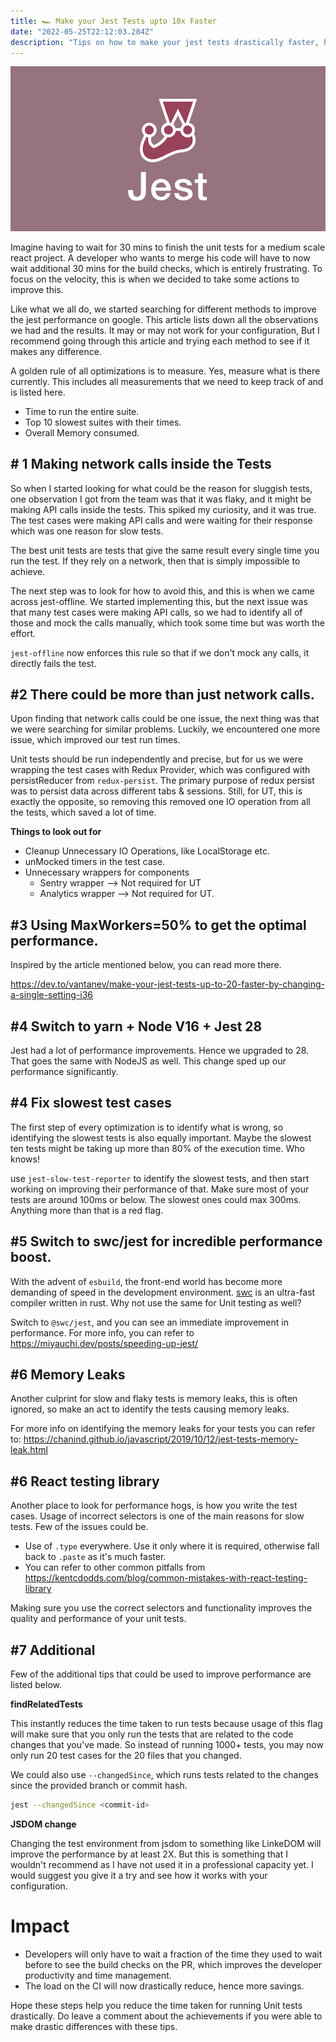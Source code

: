 ```yaml
---
title: 🏎 Make your Jest Tests upto 10x Faster 
date: "2022-05-25T22:12:03.284Z"
description: "Tips on how to make your jest tests drastically faster, hence improving the developer productivity."
---
```


![Jest image](./jest.png)

Imagine having to wait for 30 mins to finish the unit tests for a medium scale react project. A developer who wants to merge his code will have to now wait additional 30 mins for the build checks, which is entirely frustrating. To focus on the velocity, this is when we decided to take some actions to improve this.

Like what we all do, we started searching for different methods to improve the jest performance on google. This article lists down all the observations we had and the results. It may or may not work for your configuration, But I recommend going through this article and trying each method to see if it makes any difference.

A golden rule of all optimizations is to measure. Yes, measure what is there currently. This includes all measurements that we need to keep track of and is listed here.

- Time to run the entire suite.
- Top 10 slowest suites with their times.
- Overall Memory consumed.

## # 1 Making network calls inside the Tests

So when I started looking for what could be the reason for sluggish tests, one observation I got from the team was that it was flaky, and it might be making API calls inside the tests. This spiked my curiosity, and it was true. The test cases were making API calls and were waiting for their response which was one reason for slow tests.

The best unit tests are tests that give the same result every single time you run the test. If they rely on a network, then that is simply impossible to achieve.

The next step was to look for how to avoid this, and this is when we came across jest-offline. We started implementing this, but the next issue was that many test cases were making API calls, so we had to identify all of those and mock the calls manually, which took some time but was worth the effort.

`jest-offline` now enforces this rule so that if we don't mock any calls, it directly fails the test.

## #2 There could be more than just network calls.

Upon finding that network calls could be one issue, the next thing was that we were searching for similar problems. Luckily, we encountered one more issue, which improved our test run times.

Unit tests should be run independently and precise, but for us we were wrapping the test cases with Redux Provider, which was configured with persistReducer from `redux-persist`. The primary purpose of redux persist was to persist data across different tabs & sessions. Still, for UT, this is exactly the opposite, so removing this removed one IO operation from all the tests, which saved a lot of time.

**Things to look out for**

- Cleanup Unnecessary IO Operations, like LocalStorage etc.
- unMocked timers in the test case.
- Unnecessary wrappers for components
    - Sentry wrapper --> Not required for UT
    - Analytics wrapper --> Not required for UT.

## #3 Using MaxWorkers=50% to get the optimal performance.

Inspired by the article mentioned below, you can read more there.

https://dev.to/vantanev/make-your-jest-tests-up-to-20-faster-by-changing-a-single-setting-i36

## #4 Switch to yarn + Node V16 + Jest 28

Jest had a lot of performance improvements. Hence we upgraded to 28. That goes the same with NodeJS as well. This change sped up our performance significantly.


## #4 Fix slowest test cases

The first step of every optimization is to identify what is wrong, so identifying the slowest tests is also equally important. Maybe the slowest ten tests might be taking up more than 80% of the execution time. Who knows!

use `jest-slow-test-reporter` to identify the slowest tests, and then start working on improving their performance of that. Make sure most of your tests are around 100ms or below. The slowest ones could max 300ms. Anything more than that is a red flag.


## #5 Switch to swc/jest for incredible performance boost.

With the advent of `esbuild`, the front-end world has become more demanding of speed in the development environment. [swc](https://github.com/swc-project/swc) is an ultra-fast compiler written in rust. Why not use the same for Unit testing as well?

Switch to `@swc/jest`, and you can see an immediate improvement in performance. For more info, you can refer to https://miyauchi.dev/posts/speeding-up-jest/


## #6 Memory Leaks

Another culprint for slow and flaky tests is memory leaks, this is often ignored, so make an act to identify the tests causing memory leaks.

For more info on identifying the memory leaks for your tests you can refer to: https://chanind.github.io/javascript/2019/10/12/jest-tests-memory-leak.html


## #6 React testing library

Another place to look for performance hogs, is how you write the test cases. Usage of incorrect selectors is one of the main reasons for slow tests. Few of the issues could be.

- Use of `.type` everywhere. Use it only where it is required, otherwise fall back to `.paste` as it's much faster.
- You can refer to other common pitfalls from https://kentcdodds.com/blog/common-mistakes-with-react-testing-library

Making sure you use the correct selectors and functionality improves the quality and performance of your unit tests.


## #7 Additional

Few of the additional tips that could be used to improve performance are listed below.


**findRelatedTests**

This instantly reduces the time taken to run tests because usage of this flag will make sure that you only run the tests that are related to the code changes that you've made. So instead of running 1000+ tests, you may now only run 20 test cases for the 20 files that you changed.

We could also use `--changedSince`, which runs tests related to the changes since the provided branch or commit hash.
```bash
jest --changedSince <commit-id>
```



**JSDOM change**

Changing the test environment from jsdom to something like LinkeDOM will improve the performance by at least 2X. But this is something that I wouldn't recommend as I have not used it in a professional capacity yet. I would suggest you give it a try and see how it works with your configuration.




# Impact

- Developers will only have to wait a fraction of the time they used to wait before to see the build checks on the PR, which improves the developer productivity and time management.
- The load on the CI will now drastically reduce, hence more savings.


Hope these steps help you reduce the time taken for running Unit tests drastically. Do leave a comment about the achievements if you were able to make drastic differences with these tips.